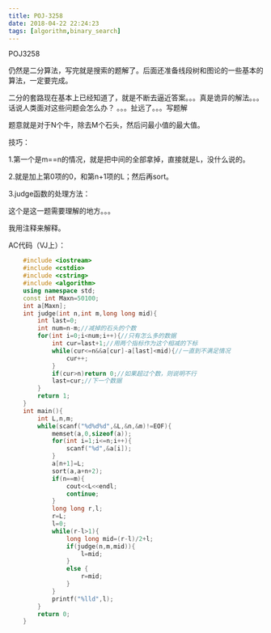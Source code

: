 ```yaml
---
title: POJ-3258
date: 2018-04-22 22:24:23
tags: [algorithm,binary_search]
---
```

POJ3258

仍然是二分算法，写完就是搜索的题解了。后面还准备线段树和图论的一些基本的算法，一定要完成。

二分的套路现在基本上已经知道了，就是不断去逼近答案。。。真是诡异的解法。。。话说人类面对这些问题会怎么办？  。。。扯远了。。。写题解

题意就是对于N个牛，除去M个石头，然后问最小值的最大值。

技巧：

1.第一个是m==n的情况，就是把中间的全部拿掉，直接就是L，没什么说的。

2.就是加上第0项的0，和第n+1项的L；然后再sort。

3.judge函数的处理方法：

这个是这一题需要理解的地方。。。

我用注释来解释。

AC代码（VJ上）：
```cpp 
    #include <iostream>
    #include <cstdio>
    #include <cstring>
    #include <algorithm>
    using namespace std;
    const int Maxn=50100;
    int a[Maxn];
    int judge(int n,int m,long long mid){
        int last=0;
        int num=n-m;//减掉的石头的个数
        for(int i=0;i<num;i++){//只有怎么多的数据
            int cur=last+1;//用两个指标作为这个相减的下标
            while(cur<=n&&a[cur]-a[last]<mid){//一直到不满足情况
                cur++;
            }
            if(cur>n)return 0;//如果超过个数，则说明不行
            last=cur;//下一个数据
        }
        return 1;
    }
    int main(){
        int L,n,m;
        while(scanf("%d%d%d",&L,&n,&m)!=EOF){
            memset(a,0,sizeof(a));
            for(int i=1;i<=n;i++){
                scanf("%d",&a[i]);
            }
            a[n+1]=L;
            sort(a,a+n+2);
            if(n==m){
                cout<<L<<endl;
                continue;
            }
            long long r,l;
            r=L;
            l=0;
            while(r-l>1){
                long long mid=(r-l)/2+l;
                if(judge(n,m,mid)){
                    l=mid;
                }
                else {
                    r=mid;
                }
            }
            printf("%lld",l);
        }
        return 0;
    }
```